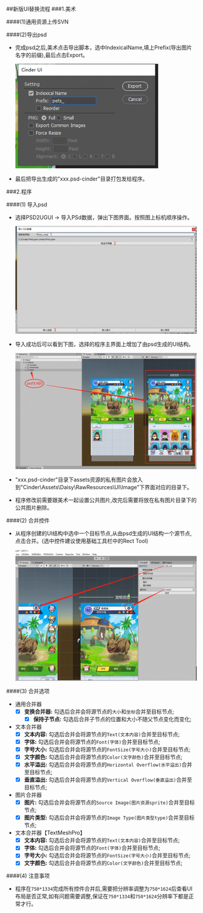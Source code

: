 ##新版UI替换流程
###1.美术

####(1)通用资源上传SVN

####(2)导出psd
* 完成psd之后,美术点击导出脚本，选中IndexicalName,填上Prefix(导出图片名字的前缀),最后点击Export。

  ![psd_export](psd_export.png)
  
* 最后把导出生成的"xxx.psd-cinder"目录打包发给程序。

###2.程序

####(1) 导入psd

* 选择PSD2UGUI -> 导入PSd数据，弹出下图界面。按照图上标机顺序操作。
  
  ![psd2ugui](psd2ugui.png)
  
* 导入成功后可以看到下图，选择的程序主界面上增加了由psd生成的UI结构。

  ![psd2ugui1](psd2ugui1.png)
    
* "xxx.psd-cinder"目录下assets资源的私有图片会放入到"Cinder\Assets\Daisy\RawResources\UI\Image"下界面对应的目录下。

* 程序修改前需要跟美术一起设置公共图片,改完后需要将放在私有图片目录下的公共图片删除。

####(2) 合并控件
* 从程序创建的UI结构中选中一个目标节点,从由psd生成的UI结构一个源节点,点击合并。(选中控件建议使用基础工具栏中的Rect Tool)
  
  ![merge](merge.png)
  
####(3) 合并选项
* 通用合并器
    - [x] **变换合并器:** 勾选后合并会将源节点的`大小`和`坐标`合并至目标节点;
       - [x] **保持子节点:** 勾选后合并子节点的位置和大小不随父节点变化而变化;
    
 * 文本合并器
    - [x] **文本内容:** 勾选后合并会将源节点的`Text(文本内容)`合并至目标节点;
    - [x] **字体:** 勾选后合并会将源节点的`Font(字体)`合并至目标节点;
    - [x] **字号大小:** 勾选后合并会将源节点的`FontSize(字号大小)`合并至目标节点;
    - [x] **文字颜色:** 勾选后合并会将源节点的`Color(文字颜色)`合并至目标节点;
    - [x] **水平溢出:** 勾选后合并会将源节点的`Horizontal Overflow(水平溢出)`合并至目标节点;
    - [x] **垂直溢出:** 勾选后合并会将源节点的`Vertical Overflow(垂直溢出)`合并至目标节点;
 
 * 图片合并器
    - [x] **图片:** 勾选后合并会将源节点的`Source Image(图片资源sprite)`合并至目标节点;
    - [x] **图片类型:** 勾选后合并会将源节点的`Image Type(图片类型type)`合并至目标节点;
    
  * 文本合并器【TextMeshPro】
     - [x] **文本内容:** 勾选后合并会将源节点的`Text(文本内容)`合并至目标节点;
     - [x] **字体:** 勾选后合并会将源节点的`Font(字体)`合并至目标节点;
     - [x] **字号大小:** 勾选后合并会将源节点的`FontSize(字号大小)`合并至目标节点;
     - [x] **文字颜色:** 勾选后合并会将源节点的`Color(文字颜色)`合并至目标节点;
    
 ####(4) 注意事项
 * 程序在`750*1334`完成所有控件合并后,需要把分辨率调整为`750*1624`后查看UI布局是否正常,如有问题需要调整,保证在`750*1334`和`750*1624`分辨率下都是正常才行。
     